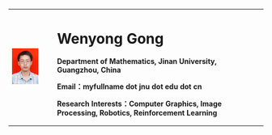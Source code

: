 <table border="0">
  <tr>
    <td width="15%">
      <img src="/gongwenyong.jpg" width="70%">      
    </td>
    <td width="70%">
      <h1>Wenyong Gong</h1>
      <p><b>Department of Mathematics, Jinan University, Guangzhou, China</b></p>
      <p><b>Email：myfullname dot jnu dot edu dot cn</b></p>
      <p><b>Research Interests：Computer Graphics, Image Processing, Robotics, Reinforcement Learning</b></p>
    </td>
  </tr>
</table>
